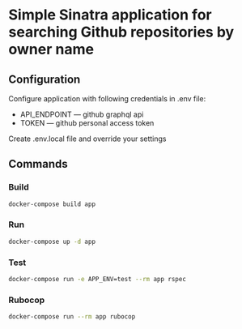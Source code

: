 Simple Sinatra application for searching Github repositories by owner name
======================

## Configuration
Configure application with following credentials in .env file:

* API_ENDPOINT — github graphql api
* TOKEN — github personal access token

Create .env.local file and override your settings

## Commands

### Build
```sh
docker-compose build app
```
### Run
```sh
docker-compose up -d app
```
### Test
```sh
docker-compose run -e APP_ENV=test --rm app rspec
```
### Rubocop
```sh
docker-compose run --rm app rubocop
```
